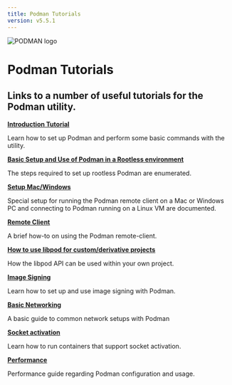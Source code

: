 ```yaml
---
title: Podman Tutorials
version: v5.5.1
---
```


![PODMAN logo](https://raw.githubusercontent.com/containers/common/main/logos/podman-logo-full-vert.png)

# Podman Tutorials

## Links to a number of useful tutorials for the Podman utility.

**[Introduction Tutorial](podman_tutorial.md)**

Learn how to set up Podman and perform some basic commands with the utility.

**[Basic Setup and Use of Podman in a Rootless environment](rootless_tutorial.md)**

The steps required to set up rootless Podman are enumerated.

**[Setup Mac/Windows](mac_win_client.md)**

Special setup for running the Podman remote client on a Mac or Windows PC and connecting to Podman running on a Linux VM are documented.

**[Remote Client](remote_client.md)**

A brief how-to on using the Podman remote-client.

**[How to use libpod for custom/derivative projects](podman-derivative-api.md)**

How the libpod API can be used within your own project.

**[Image Signing](image_signing.md)**

Learn how to set up and use image signing with Podman.

**[Basic Networking](basic_networking.md)**

A basic guide to common network setups with Podman

**[Socket activation](socket_activation.md)**

Learn how to run containers that support socket activation.

**[Performance](performance.md)**

Performance guide regarding Podman configuration and usage.
